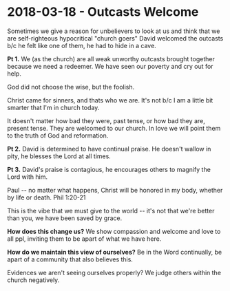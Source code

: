 # 2018-03-18 - Outcasts Welcome

Sometimes we give a reason for unbelievers to look at us and think that we are self-righteous hypocritical "church goers"
David welcomed the outcasts b/c he felt like one of them, he had to hide in a cave.

**Pt 1.** We (as the church) are all weak unworthy outcasts brought together because we need a redeemer. We have seen our poverty and cry out for help.

God did not choose the wise, but the foolish.

Christ came for sinners, and thats who we are. It's not b/c I am a little bit smarter that I'm in church today.

It doesn't matter how bad they were, past tense, or how bad they are, present tense. They are welcomed to our church. In love we will point them to the truth of God and reformation.

**Pt 2.** David is determined to have continual praise. He doesn't wallow in pity, he blesses the Lord at all times.

**Pt 3.** David's praise is contagious, he encourages others to magnify the Lord with him.

Paul -- no matter what happens, Christ will be honored in my body, whether by life or death. Phil 1:20-21

This is the vibe that we must give to the world -- it's not that we're better than you, we have been saved by grace.

**How does this change us?** We show compassion and welcome and love to all ppl, inviting them to be apart of what we have here.

**How do we maintain this view of ourselves?** Be in the Word continually, be apart of a community that also believes this.

Evidences we aren't seeing ourselves properly? We judge others within the church negatively.
